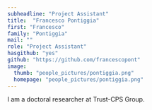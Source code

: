 ```yaml
---
subheadline: "Project Assistant"
title:  "Francesco Pontiggia"
first: "Francesco"
family: "Pontiggia"
mail: ""
role: "Project Assistant"
hasgithub: "yes"
github: "https://github.com/francescopont"
image:
  thumb: "people_pictures/pontiggia.png"
  homepage: "people_pictures/pontiggia.png"
---
```


<!--more-->

I am a doctoral researcher at Trust-CPS Group.